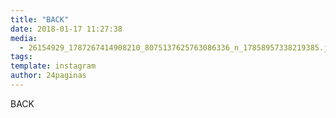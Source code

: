 ```yaml
---
title: "BACK"
date: 2018-01-17 11:27:38
media: 
  - 26154929_1787267414908210_8075137625763086336_n_17858957338219385.jpg
tags: 
template: instagram
author: 24paginas
---
```


BACK
